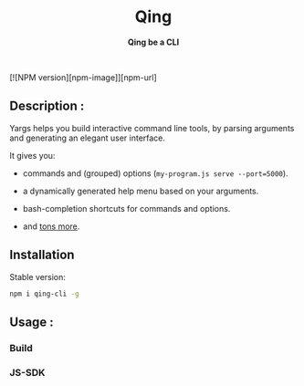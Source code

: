<h1 align="center"> Qing </h1>
<p align="center">
  <b >Qing be a CLI</b>
</p>

<br>

[![NPM version][npm-image]][npm-url]

## Description :

Yargs helps you build interactive command line tools, by parsing arguments and generating an elegant user interface.

It gives you:

- commands and (grouped) options (`my-program.js serve --port=5000`).
- a dynamically generated help menu based on your arguments.

- bash-completion shortcuts for commands and options.
- and [tons more](/docs/api.md).

## Installation

Stable version:

```bash
npm i qing-cli -g
```

## Usage :

### Build

### JS-SDK
